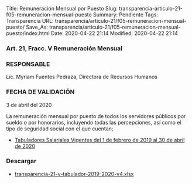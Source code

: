 Title: Remuneración Mensual por Puesto
Slug: transparencia-articulo-21-f05-remuneracion-mensual-puesto
Summary: Pendiente
Tags: Transparencia
URL: transparencia/articulo-21/f05-remuneracion-mensual-puesto/
Save_As: transparencia/articulo-21/f05-remuneracion-mensual-puesto/index.html
Date: 2020-04-22 21:14
Modified: 2020-04-22 21:14



### Art. 21, Fracc. V Remuneración Mensual

### RESPONSABLE

Lic. Myriam Fuentes Pedraza, Directora de Recursos Humanos

### FECHA DE VALIDACIÓN

3 de abril del 2020

La remuneración mensual por puesto de todos los servidores públicos por sueldo o por honorarios, incluyendo todas las percepciones, así como el tipo de seguridad social con el que cuentan;

* [Tabuladores Salariales Vigentes del 1 de febrero de 2019 al 30 de abril de 2020](https://storage.googleapis.com/pjecz-gob-mx/transparencia/articulo-21/f05-remuneracion-mensual-puesto/transparencia-21-v-tabulador-2019-2020-v4.xlsx)



### Descargar

* [transparencia-21-v-tabulador-2019-2020-v4.xlsx](transparencia-21-v-tabulador-2019-2020-v4.xlsx)


